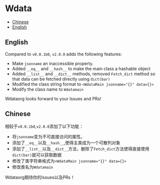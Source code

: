 # Wdata

- [Chinese](#Chinese)
- [English](#English)

## English

Compared to `v0.0.1b0`, `v2.0.0` adds the following features:

- Make `jsonname` an inaccessible property.
- Added `__eq__` and `__hash__` to make the main class a hashable object
- Added `__list__` and `__dict__` methods, removed `Fetch_dict` method so that data can be fetched directly using `dict(bar)`
- Modified the class string format to `<WdataMain jsonname="{}" data={}>`
- Modify the class name to `Wdatamain`

Wdataorg looks forward to your Issues and PRs!

## Chinese

相较于`v0.0.1b0`,`v2.0.0`添加了以下功能：

- 将`jsonname`变为不可直接访问的属性。
- 添加了`__eq__`以及`__hash__`,使得主类成为一个可散列对象
- 添加了`__list__`以及`__dict__`方法，删除了`Fetch_dict`方法使得直接使用`dict(bar)`就可以获取数据
- 修改了类字符串格式为`<WdataMain jsonname="{}" data={}>`
- 修改类名为`Wdatamain`

Wdataorg期待你的Issues以及PRs！